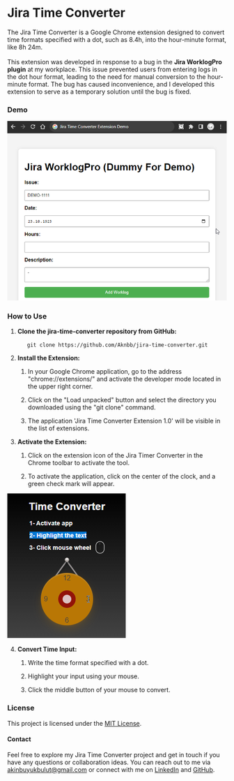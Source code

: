 # Jira Time Converter

The Jira Time Converter is a Google Chrome extension designed to convert time formats specified with a dot, such as 8.4h, into the hour-minute format, like 8h 24m.
<br><br>
This extension was developed in response to a bug in the **Jira WorklogPro plugin** at my workplace. This issue prevented users from entering logs in the dot hour format, leading to the need for manual conversion to the hour-minute format. The bug has caused inconvenience, and I developed this extension to serve as a temporary solution until the bug is fixed.

### Demo

![Demo](docs/demo.webp)

### How to Use

1. **Clone the jira-time-converter repository from GitHub:**

    ```
       git clone https://github.com/Aknbb/jira-time-converter.git
    ```

2. **Install the Extension:**

   1. In your Google Chrome application, go to the address "chrome://extensions/" and activate the developer mode located in the upper right corner.
   
   2. Click on the "Load unpacked" button and select the directory you downloaded using the "git clone" command.
   
   3. The application 'Jira Time Converter Extension 1.0' will be visible in the list of extensions.

3. **Activate the Extension:**

   1. Click on the extension icon of the Jira Timer Converter in the Chrome toolbar to activate the tool.
   
   2. To activate the application, click on the center of the clock, and a green check mark will appear.
   
![Activate](docs/activate.webp)

4. **Convert Time Input:**
    1. Write the time format specified with a dot.
    
    2. Highlight your input using your mouse.
    
    3. Click the middle button of your mouse to convert.


### License

This project is licensed under the [MIT License](LICENSE).

#### Contact
Feel free to explore my Jira Time Converter project and get in touch if you have any questions or collaboration ideas. You can reach out to me via [akinbuyukbulut@gmail.com](mailto:akinbuyukbulut@gmail.com) or connect with me on [LinkedIn](https://www.linkedin.com/in/akinbuyukbulut/) and [GitHub](https://github.com/Aknbb).
